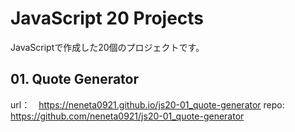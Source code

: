# JavaScript 20 Projects
JavaScriptで作成した20個のプロジェクトです。

## 01. Quote Generator
url：　https://neneta0921.github.io/js20-01_quote-generator
repo: https://github.com/neneta0921/js20-01_quote-generator
